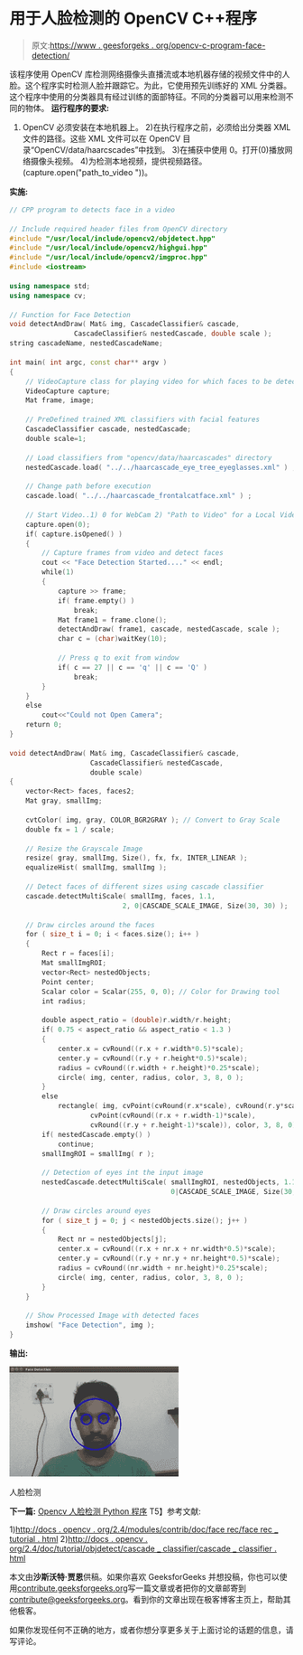 # 用于人脸检测的 OpenCV C++程序

> 原文:[https://www . geesforgeks . org/opencv-c-program-face-detection/](https://www.geeksforgeeks.org/opencv-c-program-face-detection/)

该程序使用 OpenCV 库检测网络摄像头直播流或本地机器存储的视频文件中的人脸。这个程序实时检测人脸并跟踪它。为此，它使用预先训练好的 XML 分类器。这个程序中使用的分类器具有经过训练的面部特征。不同的分类器可以用来检测不同的物体。
**运行程序的要求:**
1) OpenCV 必须安装在本地机器上。
2)在执行程序之前，必须给出分类器 XML 文件的路径。这些 XML 文件可以在 OpenCV 目录“OpenCV/data/haarcscades”中找到。
3)在捕获中使用 0。打开(0)播放网络摄像头视频。
4)为检测本地视频，提供视频路径。(capture.open("path_to_video "))。

**实施:**

```cpp
// CPP program to detects face in a video

// Include required header files from OpenCV directory
#include "/usr/local/include/opencv2/objdetect.hpp"
#include "/usr/local/include/opencv2/highgui.hpp"
#include "/usr/local/include/opencv2/imgproc.hpp"
#include <iostream>

using namespace std;
using namespace cv;

// Function for Face Detection
void detectAndDraw( Mat& img, CascadeClassifier& cascade, 
                CascadeClassifier& nestedCascade, double scale );
string cascadeName, nestedCascadeName;

int main( int argc, const char** argv )
{
    // VideoCapture class for playing video for which faces to be detected
    VideoCapture capture; 
    Mat frame, image;

    // PreDefined trained XML classifiers with facial features
    CascadeClassifier cascade, nestedCascade; 
    double scale=1;

    // Load classifiers from "opencv/data/haarcascades" directory 
    nestedCascade.load( "../../haarcascade_eye_tree_eyeglasses.xml" ) ;

    // Change path before execution 
    cascade.load( "../../haarcascade_frontalcatface.xml" ) ; 

    // Start Video..1) 0 for WebCam 2) "Path to Video" for a Local Video
    capture.open(0); 
    if( capture.isOpened() )
    {
        // Capture frames from video and detect faces
        cout << "Face Detection Started...." << endl;
        while(1)
        {
            capture >> frame;
            if( frame.empty() )
                break;
            Mat frame1 = frame.clone();
            detectAndDraw( frame1, cascade, nestedCascade, scale ); 
            char c = (char)waitKey(10);

            // Press q to exit from window
            if( c == 27 || c == 'q' || c == 'Q' ) 
                break;
        }
    }
    else
        cout<<"Could not Open Camera";
    return 0;
}

void detectAndDraw( Mat& img, CascadeClassifier& cascade,
                    CascadeClassifier& nestedCascade,
                    double scale)
{
    vector<Rect> faces, faces2;
    Mat gray, smallImg;

    cvtColor( img, gray, COLOR_BGR2GRAY ); // Convert to Gray Scale
    double fx = 1 / scale;

    // Resize the Grayscale Image 
    resize( gray, smallImg, Size(), fx, fx, INTER_LINEAR ); 
    equalizeHist( smallImg, smallImg );

    // Detect faces of different sizes using cascade classifier 
    cascade.detectMultiScale( smallImg, faces, 1.1, 
                            2, 0|CASCADE_SCALE_IMAGE, Size(30, 30) );

    // Draw circles around the faces
    for ( size_t i = 0; i < faces.size(); i++ )
    {
        Rect r = faces[i];
        Mat smallImgROI;
        vector<Rect> nestedObjects;
        Point center;
        Scalar color = Scalar(255, 0, 0); // Color for Drawing tool
        int radius;

        double aspect_ratio = (double)r.width/r.height;
        if( 0.75 < aspect_ratio && aspect_ratio < 1.3 )
        {
            center.x = cvRound((r.x + r.width*0.5)*scale);
            center.y = cvRound((r.y + r.height*0.5)*scale);
            radius = cvRound((r.width + r.height)*0.25*scale);
            circle( img, center, radius, color, 3, 8, 0 );
        }
        else
            rectangle( img, cvPoint(cvRound(r.x*scale), cvRound(r.y*scale)),
                    cvPoint(cvRound((r.x + r.width-1)*scale), 
                    cvRound((r.y + r.height-1)*scale)), color, 3, 8, 0);
        if( nestedCascade.empty() )
            continue;
        smallImgROI = smallImg( r );

        // Detection of eyes int the input image
        nestedCascade.detectMultiScale( smallImgROI, nestedObjects, 1.1, 2,
                                        0|CASCADE_SCALE_IMAGE, Size(30, 30) ); 

        // Draw circles around eyes
        for ( size_t j = 0; j < nestedObjects.size(); j++ ) 
        {
            Rect nr = nestedObjects[j];
            center.x = cvRound((r.x + nr.x + nr.width*0.5)*scale);
            center.y = cvRound((r.y + nr.y + nr.height*0.5)*scale);
            radius = cvRound((nr.width + nr.height)*0.25*scale);
            circle( img, center, radius, color, 3, 8, 0 );
        }
    }

    // Show Processed Image with detected faces
    imshow( "Face Detection", img ); 
}
```

**输出:**

![](img/7281ad5d8f301b2729c248e592737d28.png)

人脸检测

**下一篇:** [Opencv 人脸检测 Python 程序](https://www.geeksforgeeks.org/opencv-python-program-face-detection/)
T5】参考文献:

1)[http://docs . opencv . org/2.4/modules/contrib/doc/face rec/face rec _ tutorial . html](http://docs.opencv.org/2.4/modules/contrib/doc/facerec/facerec_tutorial.html)
2)[http://docs . opencv . org/2.4/doc/tutorial/objdetect/cascade _ classifier/cascade _ classifier . html](http://docs.opencv.org/2.4/doc/tutorials/objdetect/cascade_classifier/cascade_classifier.html)

本文由**沙斯沃特·贾恩**供稿。如果你喜欢 GeeksforGeeks 并想投稿，你也可以使用[contribute.geeksforgeeks.org](http://contribute.geeksforgeeks.org)写一篇文章或者把你的文章邮寄到 contribute@geeksforgeeks.org。看到你的文章出现在极客博客主页上，帮助其他极客。

如果你发现任何不正确的地方，或者你想分享更多关于上面讨论的话题的信息，请写评论。